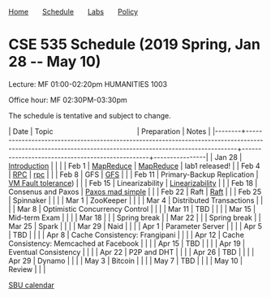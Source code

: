 

[Home](README.md) &nbsp; &nbsp; &nbsp;
[Schedule](schedule.md) &nbsp; &nbsp; &nbsp;
[Labs](labs.md) &nbsp; &nbsp; &nbsp;
[Policy](policy.md)

# CSE 535 Schedule (2019 Spring, Jan 28 -- May 10)

Lecture: MF 01:00-02:20pm HUMANITIES 1003 

Office hour: MF 02:30PM-03:30pm 

The schedule is tentative and subject to change.

| Date   | Topic &nbsp; &nbsp; &nbsp; &nbsp; &nbsp; &nbsp; &nbsp; &nbsp; &nbsp; &nbsp; &nbsp; &nbsp; &nbsp; &nbsp; &nbsp;&nbsp; &nbsp; &nbsp; &nbsp; &nbsp; &nbsp; | Preparation                                     | Notes          |
|--------+---------------------------------------------------------------------------------------------------------------------------------------------------------+-------------------------------------------------+----------------|
| Jan 28 | [Introduction](notes/01-intro.md)                                                                                                                       |                                                 |                |
| Feb 1  | [MapReduce](notes/02-mapreduce.pdf)                                                                                                                     | [MapReduce](readings/mapreduce.pdf)             | lab1 released! |
| Feb 4  | [RPC](notes/03-rpc.pdf)                                                                                                                                 | [rpc](readings/rpc.pdf)                         |                |
| Feb 8  | GFS                                                                                                                                                     | [GFS](readings/gfs.pdf)                         |                |
| Feb 11 | Primary-Backup Replication                                                                                                                              | [VM Fault tolerance](readings/vm-ft.pdf))       |                |
| Feb 15 | Linearizability                                                                                                                                         | [Linearizability](readings/linearizability.pdf) |                |
| Feb 18 | Consenus and Paxos                                                                                                                                      | [Paxos mad simple](readings/paxos.pdf)          |                |
| Feb 22 | Raft                                                                                                                                                    | [Raft](readings/raft.pdf)                       |                |
| Feb 25 | Spinnaker                                                                                                                                               |                                                 |                |
| Mar 1  | ZooKeeper                                                                                                                                               |                                                 |                |
| Mar 4  | Distributed Transactions                                                                                                                                |                                                 |                |
| Mar 8  | Optimistic Concurrency Control                                                                                                                          |                                                 |                |
| Mar 11 | TBD                                                                                                                                                     |                                                 |                |
| Mar 15 | Mid-term Exam                                                                                                                                           |                                                 |                |
| Mar 18 |                                                                                                                                                         |                                                 | Spring break   |
| Mar 22 |                                                                                                                                                         |                                                 | Spring break   |
| Mar 25 | Spark                                                                                                                                                   |                                                 |                |
| Mar 29 | Naid                                                                                                                                                    |                                                 |                |
| Apr 1  | Parameter Server                                                                                                                                        |                                                 |                |
| Apr 5  | TBD                                                                                                                                                     |                                                 |                |
| Apr 8  | Cache Consistency: Frangipani                                                                                                                           |                                                 |                |
| Apr 12 | Cache Consistency: Memcached at Facebook                                                                                                                |                                                 |                |
| Apr 15 | TBD                                                                                                                                                     |                                                 |                |
| Apr 19 | Eventual Consistency                                                                                                                                    |                                                 |                |
| Apr 22 | P2P and DHT                                                                                                                                             |                                                 |                |
| Apr 26 | TBD                                                                                                                                                     |                                                 |                |
| Apr 29 | Dynamo                                                                                                                                                  |                                                 |                |
| May 3  | Bitcoin                                                                                                                                                 |                                                 |                |
| May 7  | TBD                                                                                                                                                     |                                                 |                |
| May 10 | Review                                                                                                                                                  |                                                 |                |





[SBU calendar](https://www.stonybrook.edu/commcms/registrar/calendars/_ucalcontent/fall18summer19.php)

